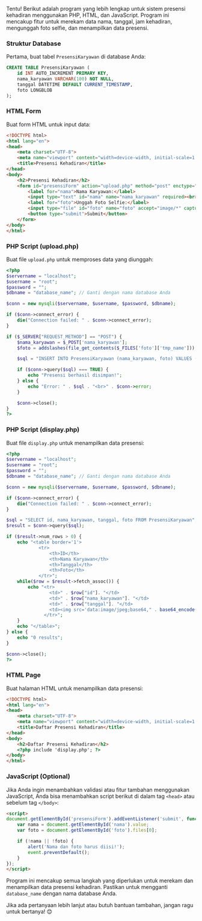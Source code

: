 Tentu! Berikut adalah program yang lebih lengkap untuk sistem presensi kehadiran menggunakan PHP, HTML, dan JavaScript. Program ini mencakup fitur untuk merekam data nama, tanggal, jam kehadiran, mengunggah foto selfie, dan menampilkan data presensi.

### Struktur Database
Pertama, buat tabel `PresensiKaryawan` di database Anda:
```sql
CREATE TABLE PresensiKaryawan (
    id INT AUTO_INCREMENT PRIMARY KEY,
    nama_karyawan VARCHAR(100) NOT NULL,
    tanggal DATETIME DEFAULT CURRENT_TIMESTAMP,
    foto LONGBLOB
);
```

### HTML Form
Buat form HTML untuk input data:
```html
<!DOCTYPE html>
<html lang="en">
<head>
    <meta charset="UTF-8">
    <meta name="viewport" content="width=device-width, initial-scale=1.0">
    <title>Presensi Kehadiran</title>
</head>
<body>
    <h2>Presensi Kehadiran</h2>
    <form id="presensiForm" action="upload.php" method="post" enctype="multipart/form-data">
        <label for="nama">Nama Karyawan:</label>
        <input type="text" id="nama" name="nama_karyawan" required><br><br>
        <label for="foto">Unggah Foto Selfie:</label>
        <input type="file" id="foto" name="foto" accept="image/*" capture="user" required><br><br>
        <button type="submit">Submit</button>
    </form>
</body>
</html>
```

### PHP Script (upload.php)
Buat file `upload.php` untuk memproses data yang diunggah:
```php
<?php
$servername = "localhost";
$username = "root";
$password = "";
$dbname = "database_name"; // Ganti dengan nama database Anda

$conn = new mysqli($servername, $username, $password, $dbname);

if ($conn->connect_error) {
    die("Connection failed: " . $conn->connect_error);
}

if ($_SERVER["REQUEST_METHOD"] == "POST") {
    $nama_karyawan = $_POST['nama_karyawan'];
    $foto = addslashes(file_get_contents($_FILES['foto']['tmp_name']));

    $sql = "INSERT INTO PresensiKaryawan (nama_karyawan, foto) VALUES ('$nama_karyawan', '$foto')";

    if ($conn->query($sql) === TRUE) {
        echo "Presensi berhasil disimpan!";
    } else {
        echo "Error: " . $sql . "<br>" . $conn->error;
    }

    $conn->close();
}
?>
```

### PHP Script (display.php)
Buat file `display.php` untuk menampilkan data presensi:
```php
<?php
$servername = "localhost";
$username = "root";
$password = "";
$dbname = "database_name"; // Ganti dengan nama database Anda

$conn = new mysqli($servername, $username, $password, $dbname);

if ($conn->connect_error) {
    die("Connection failed: " . $conn->connect_error);
}

$sql = "SELECT id, nama_karyawan, tanggal, foto FROM PresensiKaryawan";
$result = $conn->query($sql);

if ($result->num_rows > 0) {
    echo "<table border='1'>
            <tr>
                <th>ID</th>
                <th>Nama Karyawan</th>
                <th>Tanggal</th>
                <th>Foto</th>
            </tr>";
    while($row = $result->fetch_assoc()) {
        echo "<tr>
                <td>" . $row["id"]. "</td>
                <td>" . $row["nama_karyawan"]. "</td>
                <td>" . $row["tanggal"]. "</td>
                <td><img src='data:image/jpeg;base64," . base64_encode($row["foto"]) . "' width='100' height='100'/></td>
              </tr>";
    }
    echo "</table>";
} else {
    echo "0 results";
}

$conn->close();
?>
```

### HTML Page
Buat halaman HTML untuk menampilkan data presensi:
```html
<!DOCTYPE html>
<html lang="en">
<head>
    <meta charset="UTF-8">
    <meta name="viewport" content="width=device-width, initial-scale=1.0">
    <title>Daftar Presensi Kehadiran</title>
</head>
<body>
    <h2>Daftar Presensi Kehadiran</h2>
    <?php include 'display.php'; ?>
</body>
</html>
```

### JavaScript (Optional)
Jika Anda ingin menambahkan validasi atau fitur tambahan menggunakan JavaScript, Anda bisa menambahkan script berikut di dalam tag `<head>` atau sebelum tag `</body>`:
```html
<script>
document.getElementById('presensiForm').addEventListener('submit', function(event) {
    var nama = document.getElementById('nama').value;
    var foto = document.getElementById('foto').files[0];

    if (!nama || !foto) {
        alert('Nama dan foto harus diisi!');
        event.preventDefault();
    }
});
</script>
```

Program ini mencakup semua langkah yang diperlukan untuk merekam dan menampilkan data presensi kehadiran. Pastikan untuk mengganti `database_name` dengan nama database Anda.

Jika ada pertanyaan lebih lanjut atau butuh bantuan tambahan, jangan ragu untuk bertanya! 😊
